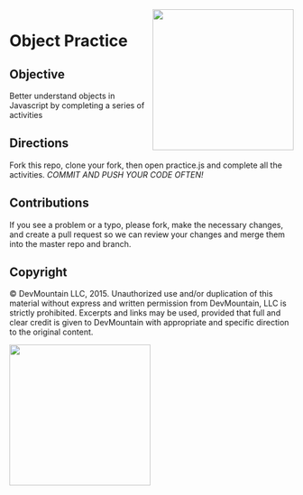 <img src="https://devmounta.in/img/logowhiteblue.png" width="250" align="right">

Object Practice
===============

## Objective
Better understand objects in Javascript by completing a series of activities

## Directions
Fork this repo, clone your fork, then open practice.js and complete all the activities.
*COMMIT AND PUSH YOUR CODE OFTEN!*

## Contributions
If you see a problem or a typo, please fork, make the necessary changes, and create a pull request so we can review your changes and merge them into the master repo and branch.

## Copyright

© DevMountain LLC, 2015. Unauthorized use and/or duplication of this material without express and written permission from DevMountain, LLC is strictly prohibited. Excerpts and links may be used, provided that full and clear credit is given to DevMountain with appropriate and specific direction to the original content.

<img src="https://devmounta.in/img/logowhiteblue.png" width="250">
